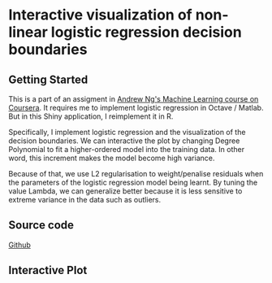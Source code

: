 # Interactive visualization of non-linear logistic regression decision boundaries

## Getting Started 

This is a part of an assigment in [Andrew Ng's Machine Learning course on Coursera](https://www.coursera.org/learn/machine-learning). It requires me to implement 
logistic regression in Octave / Matlab. But in this Shiny application, I reimplement it in R.

Specifically, I implement logistic regression and the visualization of the decision boundaries. We can interactive the plot by changing Degree Polynomial to fit a higher-ordered model into the training data. In other word, this increment makes the model become high variance.

Because of that, we use L2 regularisation to weight/penalise residuals when the parameters of the logistic regression model being learnt. By tuning the value Lambda, we can generalize better because it is less sensitive to extreme variance in the data such as outliers.

## Source code

[Github](https://github.com/dudaka/Course-Project-Shiny-Application-and-Reproducible-Pitch)

## Interactive Plot